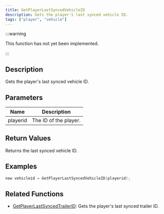 ```yaml
---
title: GetPlayerLastSyncedVehicleID
description: Gets the player's last synced vehicle ID.
tags: ["player", "vehicle"]
---
```


<VersionWarn version='omp v1.1.0.2612' />

:::warning

This function has not yet been implemented.

:::

## Description

Gets the player's last synced vehicle ID.

## Parameters

| Name     | Description           |
|----------|-----------------------|
| playerid | The ID of the player. |

## Return Values

Returns the last synced vehicle ID.

## Examples

```c
new vehicleid = GetPlayerLastSyncedVehicleID(playerid);
```

## Related Functions

- [GetPlayerLastSyncedTrailerID](GetPlayerLastSyncedTrailerID): Gets the player's last synced trailer ID.
